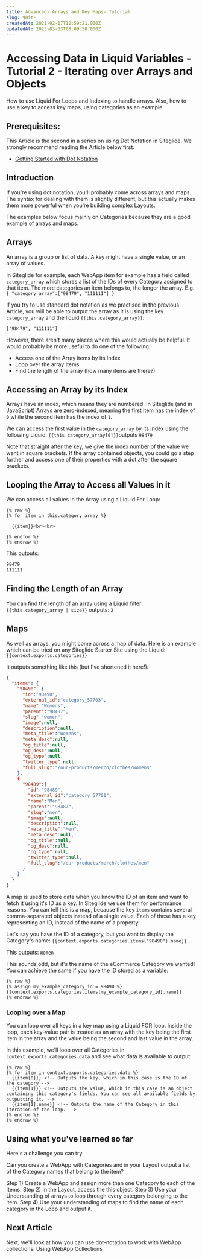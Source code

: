 ```yaml
---
title: Advanced- Arrays and Key Maps- Tutorial
slug: 98it-
createdAt: 2021-02-17T12:59:21.000Z
updatedAt: 2023-03-03T08:09:58.000Z
---
```


# Accessing Data in Liquid Variables - Tutorial 2 - Iterating over Arrays and Objects

How to use Liquid For Loops and Indexing to handle arrays. Also, how to use a key to access key maps, using categories as an example.

## Prerequisites:

This Article is the second in a series on using Dot Notation in Siteglide. We strongly recommend reading the Article below first:

* [Getting Started with Dot Notation](https://developers.siteglide.com/tutorial)

## Introduction

If you're using dot notation, you'll probably come across arrays and maps. The syntax for dealing with them is slightly different, but this actually makes them more powerful when you're building complex Layouts.

The examples below focus mainly on Categories because they are a good example of arrays and maps.

## Arrays

An array is a group or list of data. A key might have a single value, or an array of values.

In Siteglide for example, each WebApp item for example has a field called `category_array` which stores a list of the IDs of every Category assigned to that item. The more categories an item belongs to, the longer the array. E.g. `{ "category_array":["98479", "111111"] }`

If you try to use standard dot notation as we practised in the previous Article, you will be able to output the array as it is using the key `category_array` and the liquid `{{this.category_array}}`:

`["98479", "111111"]`

However, there aren't many places where this would actually be helpful. It would probably be more useful to do one of the following:

* Access one of the Array items by its Index
* Loop over the array Items
* Find the length of the array (how many items are there?)

## Accessing an Array by its Index

Arrays have an index, which means they are numbered. In Siteglide (and in JavaScript) Arrays are zero-indexed, meaning the first item has the index of `0` while the second item has the index of `1`.

We can access the first value in the `category_array` by its index using the following Liquid: `{{this.category_array[0]}}`outputs `98479`

Note that straight after the key, we give the index number of the value we want in square brackets. If the array contained objects, you could go a step further and access one of their properties with a dot after the square brackets.

## Looping the Array to Access all Values in it

We can access all values in the Array using a Liquid For Loop:

```liquid
{% raw %}
{% for item in this.category_array %}

  {{item}}<br><br>

{% endfor %}
{% endraw %}

```

This outputs:

```bash
98479
111111
```

## Finding the Length of an Array

You can find the length of an array using a Liquid filter: `{{this.category_array | size}}` outputs: `2`

## Maps

As well as arrays, you might come across a map of data. Here is an example which can be tried on any Siteglide Starter Site using the Liquid: `{{context.exports.categories}}`

It outputs something like this (but I've shortened it here!):

```json
{
  "items": {
    "98490": {
      "id":"98490",
      "external_id":"category_57703",
      "name":"Womens",
      "parent":"98487",
      "slug":"women",
      "image":null,
      "description":null,
      "meta_title":"Womens",
      "meta_desc":null,
      "og_title":null,
      "og_desc":null,
      "og_type":null,
      "twitter_type":null,
      "full_slug":"/our-products/merch/clothes/womens"
    },
    {
      "98489":{
        "id":"98489",
        "external_id":"category_57701",
        "name":"Men",
        "parent":"98487",
        "slug":"men",
        "image":null,
        "description":null,
        "meta_title":"Men",
        "meta_desc":null,
        "og_title":null,
        "og_desc":null,
        "og_type":null,
        "twitter_type":null,
        "full_slug":"/our-products/merch/clothes/men"
      }
    }
  }
}

```

A map is used to store data when you know the ID of an item and want to fetch it using it's ID as a key. In Siteglide we use them for performance reasons. You can tell this is a map, because the key `items` contains several comma-separated objects instead of a single value. Each of these has a key representing an ID, instead of the name of a property.

Let's say you have the ID of a category, but you want to display the Category's name: `{{context.exports.categories.items["98490"].name}}`

This outputs: `Women`

This sounds odd, but it's the name of the eCommerce Category we wanted! You can achieve the same if you have the ID stored as a variable:

```liquid
{% raw %}
{% assign my_example_category_id = 98490 %}
{{context.exports.categories.items[my_example_category_id].name}}
{% endraw %}
```

### Looping over a Map

You can loop over all keys in a key map using a Liquid FOR loop. Inside the loop, each key-value pair is treated as an array with the key being the first item in the array and the value being the second and last value in the array.

In this example, we'll loop over all Categories in `context.exports.categories.data` and see what data is available to output:

```liquid
{% raw %}
{% for item in context.exports.categories.data %}
  {{item[0]}} <!-- Outputs the key, which in this case is the ID of the category -->
  {{item[1]}} <!-- Outputs the value, which in this case is an object containing this category's fields. You can see all available fields by outputting it. -->
  {{item[1].name}} <!-- Outputs the name of the Category in this iteration of the loop. -->
{% endfor %}
{% endraw %}
```

## Using what you've learned so far

Here's a challenge you can try.

Can you create a WebApp with Categories and in your Layout output a list of the Category names that belong to the item?

Step 1) Create a WebApp and assign more than one Category to each of the Items. Step 2) In the Layout, access the this object. Step 3) Use your Understanding of arrays to loop through every category belonging to the item. Step 4) Use your understanding of maps to find the name of each category in the Loop and output it.

## Next Article

Next, we'll look at how you can use dot-notation to work with WebApp collections: Using WebApp Collections
